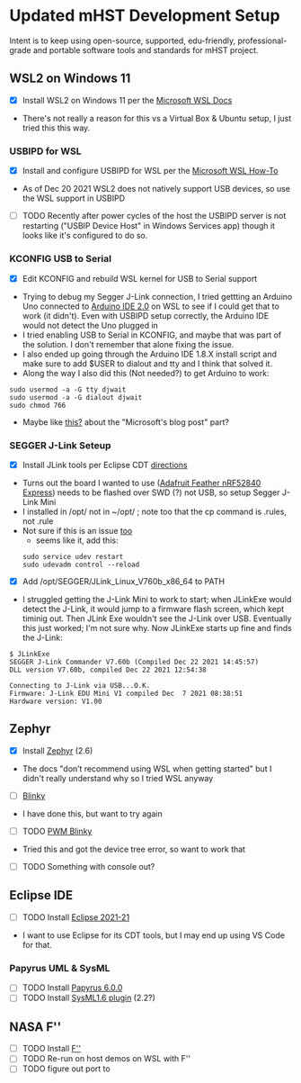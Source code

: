 # Updated mHST Development Setup
Intent is to keep using open-source, supported, edu-friendly, professional-grade and portable software tools and standards for mHST project. 

## WSL2 on Windows 11
 - [x] Install WSL2 on Windows 11 per the [Microsoft WSL Docs](https://docs.microsoft.com/en-us/windows/wsl/)
  - There's not really a reason for this vs a Virtual Box & Ubuntu setup, I just tried this this way.

### USBIPD for WSL
 - [x] Install and configure USBIPD for WSL per the [Microsoft WSL How-To](https://docs.microsoft.com/en-us/windows/wsl/connect-usb)
  - As of Dec 20 2021 WSL2 does not natively support USB devices, so use the WSL support in USBIPD
 - [ ] TODO Recently after power cycles of the host the USBIPD server is not restarting ("USBIP Device Host" in Windows Services app) though it looks like it's configured to do so.

### KCONFIG USB to Serial
- [x] Edit KCONFIG and rebuild WSL kernel for USB to Serial support
- Trying to debug my Segger J-Link connection, I tried gettting an Arduino Uno connected to [Arduino IDE 2.0](https://www.arduino.cc/en/software#experimental-software) on WSL to see if I could get that to work (it didn't). Even with USBIPD setup correctly, the Arduino IDE would not detect the Uno plugged in
- I tried enabling USB to Serial in KCONFIG, and maybe that was part of the solution. I don't remember that alone fixing the issue.
- I also ended up going through the Arduino IDE 1.8.X install script and make sure to add $USER to dialout and tty and I think that solved it. 
- Along the way I also did this (Not needed?) to get Arduino to work:
```
sudo usermod -a -G tty djwait
sudo usermod -a -G dialout djwait
sudo chmod 766
```
 - Maybe like [this?](https://devzone.nordicsemi.com/f/nordic-q-a/36986/windows-subsystem-for-linux-wsl---error-there-is-no-debugger-connected-to-the-pc) about the "Microsoft's blog post" part?

### SEGGER J-Link Seteup
- [x] Install JLink tools per Eclipse CDT [directions](https://eclipse-embed-cdt.github.io/debug/jlink/install/)
- Turns out the board I wanted to use ([Adafruit Feather nRF52840 Express](https://docs.zephyrproject.org/2.6.0/boards/arm/adafruit_feather_nrf52840/doc/index.html)) needs to be flashed over SWD (?) not USB, so setup Segger J-Link Mini
- I installed in /opt/ not in ~/opt/ ; note too that the cp command is .rules, not .rule
- Not sure if this is an issue [too](https://github.com/dorssel/usbipd-win/issues/96)
  - seems like it, add this: 
  ```
  sudo service udev restart
  sudo udevadm control --reload
  ```
- [x] Add /opt/SEGGER/JLink_Linux_V760b_x86_64 to PATH
- I struggled getting the J-Link Mini to work to start; when JLinkExe would detect the J-Link, it would jump to a firmware flash screen, which kept timinig out. Then JLink Exe wouldn't see the J-Link over USB. Eventually this just worked; I'm not sure why. Now JLinkExe starts up fine and finds the J-Link:
```
$ JLinkExe
SEGGER J-Link Commander V7.60b (Compiled Dec 22 2021 14:45:57)
DLL version V7.60b, compiled Dec 22 2021 12:54:38

Connecting to J-Link via USB...O.K.
Firmware: J-Link EDU Mini V1 compiled Dec  7 2021 08:38:51
Hardware version: V1.00
```

## Zephyr
 - [x] Install [Zephyr](https://docs.zephyrproject.org/2.6.0/getting_started/index.html) (2.6)
 - The docs "don’t recommend using WSL when getting started" but I didn't really understand why so I tried WSL anyway
- [ ] [Blinky](https://docs.zephyrproject.org/2.6.0/getting_started/index.html#build-the-blinky-sample)
- I have done this, but want to try again
- [ ] TODO [PWM Blinky](https://docs.zephyrproject.org/2.6.0/samples/basic/blinky_pwm/README.html)
- Tried this and got the device tree error, so want to work that
- [ ] TODO Something with console out?

## Eclipse IDE
 - [ ] TODO Install [Eclipse 2021-21](https://www.eclipse.org/eclipseide/) 
 - I want to use Eclipse for its CDT tools, but I may end up using VS Code for that. 

### Papyrus UML & SysML
 - [ ] TODO Install [Papyrus 6.0.0](https://www.eclipse.org/papyrus/download.html#accordion)
 - [ ] TODO Install [SysML1.6 plugin](https://marketplace.eclipse.org/content/papyrus-sysml-16) (2.2?)

## NASA F''
 - [ ] TODO Install [F''](https://github.com/nasa/fprime/releases/tag/v3.0.0) 
 - [ ] TODO Re-run on host demos on WSL with F''
 - [ ] TODO figure out port to 
